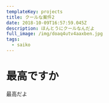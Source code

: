 ```yaml
---
templateKey: projects
title: クールな案件2
date: 2018-10-09T16:57:59.045Z
description: ほんとうにクールなんだよ
full_image: /img/doaq4utv4aaxben.jpg
tags:
  - saiko
---
```

# 最高ですか

最高だよ
